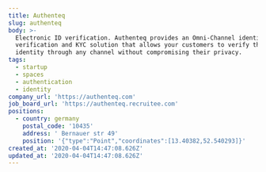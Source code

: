 ```yaml
---
title: Authenteq
slug: authenteq
body: >-
  Electronic ID verification. Authenteq provides an Omni-Channel identity
  verification and KYC solution that allows your customers to verify their
  identity through any channel without compromising their privacy.
tags:
  - startup
  - spaces
  - authentication
  - identity
company_url: 'https://authenteq.com'
job_board_url: 'https://authenteq.recruitee.com'
positions:
  - country: germany
    postal_code: '10435'
    address: ' Bernauer str 49'
    position: '{"type":"Point","coordinates":[13.40382,52.540293]}'
created_at: '2020-04-04T14:47:08.626Z'
updated_at: '2020-04-04T14:47:08.626Z'
---
```


